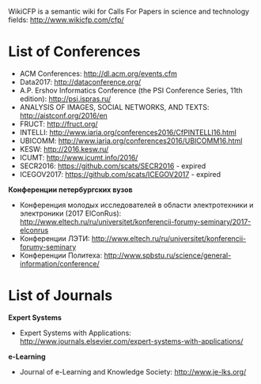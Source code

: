WikiCFP is a semantic wiki for Calls For Papers in science and technology fields: http://www.wikicfp.com/cfp/


# List of Conferences

* ACM Conferences: http://dl.acm.org/events.cfm
* Data2017: http://dataconference.org/   
* A.P. Ershov Informatics Conference (the PSI Conference Series, 11th edition): http://psi.ispras.ru/
* ANALYSIS OF IMAGES, SOCIAL NETWORKS, AND TEXTS: http://aistconf.org/2016/en
* FRUCT: http://fruct.org/
* INTELLI: http://www.iaria.org/conferences2016/CfPINTELLI16.html
* UBICOMM: http://www.iaria.org/conferences2016/UBICOMM16.html
* KESW: http://2016.kesw.ru/
* ICUMT: http://www.icumt.info/2016/
* SECR2016: https://github.com/scats/SECR2016 - expired
* ICEGOV2017: https://github.com/scats/ICEGOV2017 - expired


**Конференции петербургских вузов**
* Конференция молодых исследователей в области электротехники и электроники (2017 ElConRus): http://www.eltech.ru/ru/universitet/konferencii-forumy-seminary/2017-elconrus
* Конференции ЛЭТИ: http://www.eltech.ru/ru/universitet/konferencii-forumy-seminary
* Конференции Политеха: http://www.spbstu.ru/science/general-information/conference/

# List of Journals

__Expert Systems__
* Expert Systems with Applications: http://www.journals.elsevier.com/expert-systems-with-applications/

__e-Learning__
* Journal of e-Learning and Knowledge Society: http://www.je-lks.org/

